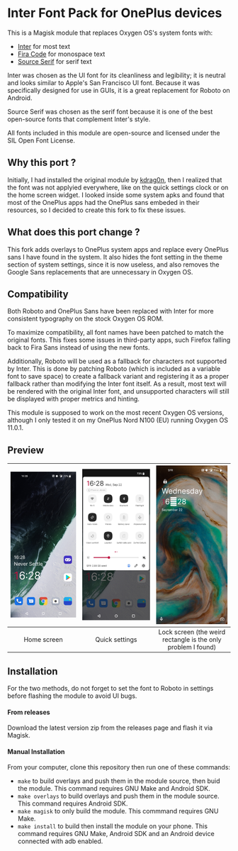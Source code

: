# Inter Font Pack for OnePlus devices

This is a Magisk module that replaces Oxygen OS's system fonts with:

- [Inter](https://github.com/rsms/inter) for most text
- [Fira Code](https://github.com/tonsky/FiraCode) for monospace text
- [Source Serif](https://github.com/adobe-fonts/source-serif) for serif text

Inter was chosen as the UI font for its cleanliness and legibility; it is neutral and looks similar to Apple's San Francisco UI font. Because it was specifically designed for use in GUIs, it is a great replacement for Roboto on Android.

Source Serif was chosen as the serif font because it is one of the best open-source fonts that complement Inter's style.

All fonts included in this module are open-source and licensed under the SIL Open Font License.

## Why this port ?

Initially, I had installed the original module by [kdrag0n](https://github.com/kdrag0n), then I realized that the font was not applyied everywhere, like on the quick settings clock or on the home screen widget. I looked inside some system apks and found that most of the OnePlus apps had the OnePlus sans embeded in their resources, so I decided to create this fork to fix these issues.

## What does this port change ?

This fork adds overlays to OnePlus system apps and replace every OnePlus sans I have found in the system. It also hides the font setting in the theme section of system settings, since it is now useless, and also removes the Google Sans replacements that are unnecessary in Oxygen OS.

## Compatibility

Both Roboto and OnePlus Sans have been replaced with Inter for more consistent typography on the stock Oxygen OS ROM.

To maximize compatibility, all font names have been patched to match the original fonts. This fixes some issues in third-party apps, such Firefox falling back to Fira Sans instead of using the new fonts.

Additionally, Roboto will be used as a fallback for characters not supported by Inter. This is done by patching Roboto (which is included as a variable font to save space) to create a fallback variant and registering it as a proper fallback rather than modifying the Inter font itself. As a result, most text will be rendered with the original Inter font, and unsupported characters will still be displayed with proper metrics and hinting.

This module is supposed to work on the most recent Oxygen OS versions, although I only tested it on my OnePlus Nord N100 (EU) running Oxygen OS 11.0.1.

## Preview

|![Home screen](screenshots/homescreen.jpg)|![Quick settings](screenshots/quicksettings.jpg)|![Lock screen](screenshots/lockscreen.jpg)|
|:-:|:-:|:-:|
|Home screen|Quick settings|Lock screen (the weird rectangle is the only problem I found)|

## Installation

For the two methods, do not forget to set the font to Roboto in settings before flashing the module to avoid UI bugs.

#### From releases

Download the latest version zip from the releases page and flash it via Magisk.

#### Manual Installation

From your computer, clone this repository then run one of these commands:
 - `make` to build overlays and push them in the module source, then buid the module. This command requires GNU Make and Android SDK.
 - `make overlays` to build overlays and push them in the module source. This command requires Android SDK.
 - `make magisk` to only build the module. This commmand requires GNU Make.
 - `make install` to build then install the module on your phone. This command requires GNU Make, Android SDK and an Android device connected with adb enabled.

